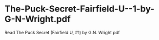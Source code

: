 # The-Puck-Secret-Fairfield-U--1-by-G-N-Wright.pdf
Read The Puck Secret (Fairfield U, #1) by G.N. Wright pdf
